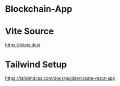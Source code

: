 # Blockchain-App


# Vite Source 
https://vitejs.dev/


# Tailwind Setup
https://tailwindcss.com/docs/guides/create-react-app